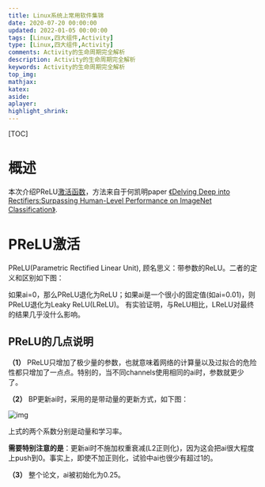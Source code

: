 ```yaml
---
title: Linux系统上常用软件集锦
date: 2020-07-20 00:00:00
updated: 2022-01-05 00:00:00
tags: [Linux,四大组件,Activity]
type: [Linux,四大组件,Activity]
comments: Activity的生命周期完全解析
description: Activity的生命周期完全解析
keywords: Activity的生命周期完全解析
top_img:
mathjax:
katex:
aside:
aplayer:
highlight_shrink:
---
```


[TOC]



# 概述

本次介绍PReLU[激活函数](https://so.csdn.net/so/search?q=激活函数&spm=1001.2101.3001.7020)，方法来自于何凯明paper [《Delving Deep into Rectifiers:Surpassing Human-Level Performance on ImageNet Classification》](http://arxiv.org/pdf/1502.01852.pdf).



# **PReLU激活**

PReLU(Parametric Rectified Linear Unit), 顾名思义：带参数的ReLU。二者的定义和区别如下图： 



如果ai=0，那么PReLU退化为ReLU；如果ai是一个很小的固定值(如ai=0.01)，则PReLU退化为Leaky ReLU(LReLU)。 有实验证明，与ReLU相比，LReLU对最终的结果几乎没什么影响。

## PReLU的几点说明

**（1）** PReLU只增加了极少量的参数，也就意味着网络的计算量以及过拟合的危险性都只增加了一点点。特别的，当不同channels使用相同的ai时，参数就更少了。

**（2）** BP更新ai时，采用的是带动量的更新方式，如下图：

![img](images/webp)

上式的两个系数分别是动量和学习率。 

**需要特别注意的是**：更新ai时不施加权重衰减(L2正则化)，因为这会把ai很大程度上push到0。事实上，即使不加正则化，试验中ai也很少有超过1的。

**（3）** 整个论文，ai被初始化为0.25。